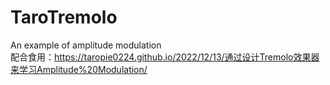 # TaroTremolo
 An example of amplitude modulation  
 配合食用：https://taropie0224.github.io/2022/12/13/通过设计Tremolo效果器来学习Amplitude%20Modulation/

